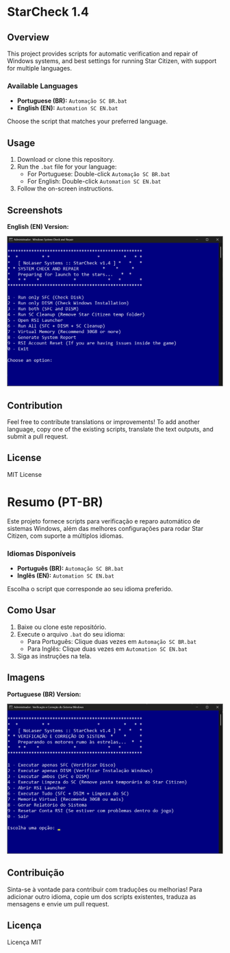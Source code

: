 # StarCheck 1.4

## Overview

This project provides scripts for automatic verification and repair of Windows systems, and best settings for running Star Citizen, with support for multiple languages.

### Available Languages

- **Portuguese (BR):** `Automação SC BR.bat`
- **English (EN):** `Automation SC EN.bat`

Choose the script that matches your preferred language.

## Usage

1. Download or clone this repository.
2. Run the `.bat` file for your language:
   - For Portuguese: Double-click `Automação SC BR.bat`
   - For English: Double-click `Automation SC EN.bat`
3. Follow the on-screen instructions.

## Screenshots
**English (EN) Version:**

![StarCheck EN Screenshot](images/screenshotEN.png)

## Contribution

Feel free to contribute translations or improvements! To add another language, copy one of the existing scripts, translate the text outputs, and submit a pull request.

## License

MIT License

# Resumo (PT-BR)

Este projeto fornece scripts para verificação e reparo automático de sistemas Windows, além das melhores configurações para rodar Star Citizen, com suporte a múltiplos idiomas.

### Idiomas Disponíveis

- **Português (BR):** `Automação SC BR.bat`
- **Inglês (EN):** `Automation SC EN.bat`

Escolha o script que corresponde ao seu idioma preferido.

## Como Usar

1. Baixe ou clone este repositório.
2. Execute o arquivo `.bat` do seu idioma:
   - Para Português: Clique duas vezes em `Automação SC BR.bat`
   - Para Inglês: Clique duas vezes em `Automation SC EN.bat`
3. Siga as instruções na tela.

## Imagens
**Portuguese (BR) Version:**

![StarCheck BR Screenshot](images/screenshotBR.png)

## Contribuição

Sinta-se à vontade para contribuir com traduções ou melhorias! Para adicionar outro idioma, copie um dos scripts existentes, traduza as mensagens e envie um pull request.

## Licença

Licença MIT
